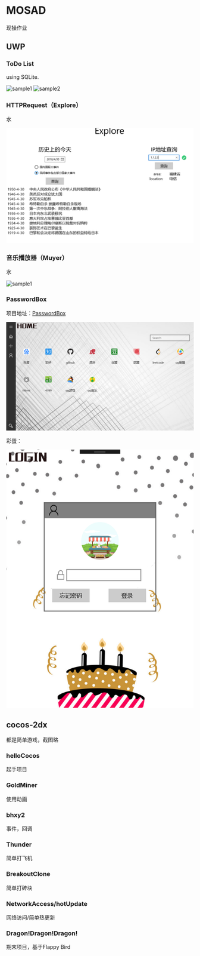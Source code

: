 # MOSAD

现操作业

## UWP

### ToDo List
using SQLite.

![sample1](toDoList/gif/2.gif)
![sample2](toDoList/gif/3.gif)

### HTTPRequest（Explore）

水

![sample1](Explore/screenshot/1.png)

### 音乐播放器（Muyer）

水

![sample1](Muyer/gif/sample.gif)

### PasswordBox

项目地址：[PasswordBox](https://github.com/huangyt39/UWP-midterm)

![1](./password/screenshot/1.png)

彩蛋：

![3](./password/screenshot/3.png)



## cocos-2dx

都是简单游戏，截图略

### helloCocos

起手项目

### GoldMiner

使用动画

### bhxy2

事件，回调

### Thunder

简单打飞机

### BreakoutClone

简单打砖块

### NetworkAccess/hotUpdate

网络访问/简单热更新

### Dragon!Dragon!Dragon!

期末项目，基于Flappy Bird